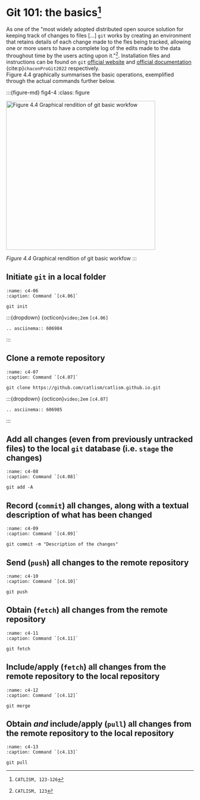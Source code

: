 # Git 101: the basics[^sn1]

As one of the "most widely adopted distributed open source solution for keeping track of changes to files [...] `git` works by creating an environment that retains details of each change made to the fles being tracked, allowing one or more users to have a complete log of the edits made to the data throughout time by the
users acting upon it."[^sn2]. Installation files and instructions can be found on `git` [official website](https://git-scm.com/downloads) and [official documentation](https://git-scm.com/book/en/v2) {cite:p}`chaconProGit2022` respectively.  
Figure 4.4 graphically summarises the basic operations, exemplified through the actual commands further below.


:::{figure-md} fig4-4
:class: figure

<img src="figures/Figure4.4.png" alt="Figure 4.4 Graphical rendition of git basic workfow" class="bg-primary mb-1" width="400px">

*Figure 4.4* Graphical rendition of git basic workfow
:::

## Initiate `git` in a local folder

```{code-block} bash
:name: c4-06
:caption: Command `[c4.06]`

git init
```

:::{dropdown} {octicon}`video;2em` `[c4.06]`
```{eval-rst}
.. asciinema:: 606984
```
:::


## Clone a remote repository
```{code-block} bash
:name: c4-07
:caption: Command `[c4.07]`

git clone https://github.com/catlism/catlism.github.io.git
```

:::{dropdown} {octicon}`video;2em` `[c4.07]`
```{eval-rst}
.. asciinema:: 606985
```
:::



## Add all changes (even from previously untracked files) to the local `git` database (i.e. `stage` the changes)
```{code-block} bash
:name: c4-08
:caption: Command `[c4.08]`

git add -A
```

## Record (`commit`) all changes, along with a textual description of what has been changed
```{code-block} bash
:name: c4-09
:caption: Command `[c4.09]`

git commit -m "Description of the changes"
```

## Send (`push`) all changes to the remote repository
```{code-block} bash
:name: c4-10
:caption: Command `[c4.10]`

git push
```

## Obtain (`fetch`) all changes from the remote repository
```{code-block} bash
:name: c4-11
:caption: Command `[c4.11]`

git fetch
```

## Include/apply (`fetch`) all changes from the remote repository to the local repository
```{code-block} bash
:name: c4-12
:caption: Command `[c4.12]`

git merge
```

## Obtain *and* include/apply (`pull`) all changes from the remote repository to the local repository
```{code-block} bash
:name: c4-13
:caption: Command `[c4.13]`

git pull
```

[^sn1]: `CATLISM, 123-126`
[^sn2]: `CATLISM, 123`